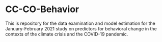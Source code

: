 # CC-CO-Behavior

This is repository for the data examination and model estimation for the January-February 2021 study on predictors for behavioral change in the contexts of the climate crisis and the COVID-19 pandemic.
